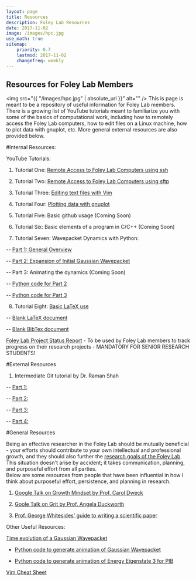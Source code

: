 ```yaml
---
layout: page
title: Resources
description: Foley Lab Resources
date: 2017-11-02
image: /images/hpc.jpg
use_math: true 
sitemap:
    priority: 0.7
    lastmod: 2017-11-02
    changefreq: weekly
---
```

## Resources for Foley Lab Members

<span class="image left"><img src="{{ "/images/hpc.jpg" | absolute_url }}" alt="" /></span> 
This is page is meant to be a repository of useful information for Foley Lab members.  There is
a growing list of YouTube tutorials meant to familiarize you with some of the basics of computational work, including
how to remotely access the Foley Lab computers, how to edit files on a Linux machine, how to plot data with gnuplot, etc.
More general external resources are also provided below.

#Internal Resources:

YouTube Tutorials:

1. Tutorial One: [Remote Access to Foley Lab Computers using ssh](https://youtu.be/DpgQe_j371E)

2. Tutorial Two: [Remote Access to Foley Lab Computers using sftp](https://youtu.be/z6j0V4qRDss)

3. Tutorial Three: [Editing text files with Vim](https://youtu.be/DH_RrBCfV6I)

4. Tutorial Four:  [Plotting data with gnuplot](https://youtu.be/zoBxA11S73g)

5. Tutorial Five:  Basic github usage (Coming Soon)

6. Tutorial Six: Basic elements of a program in C/C++ (Coming Soon)

7. Tutorial Seven: Wavepacket Dynamics with Python:

-- [Part 1: General Overview](https://youtu.be/LpyyPTVP37o)

-- [Part 2: Expansion of Initial Gaussian Wavepacket](https://youtu.be/NtqkJWp1OBM)

-- Part 3: Animating the dynamics (Coming Soon)

-- [Python code for Part 2](/assets/pib_static.py)

-- [Python code for Part 3](/assets/pib_wp.py)

8.  Tutorial Eight: [Basic LaTeX use](https://youtu.be/BPcFAmskBJs)

-- [Blank LaTeX document](/assets/pubs/Example.tex)

-- [Blank BibTex document](/assets/pubs/Example.bib)

[Foley Lab Project Status Report](/assets/pubs/FoleyLab_Project_Status_Report.docx) - To be used by Foley Lab members to track progress on their research projects - MANDATORY FOR SENIOR RESEARCH STUDENTS!


#External Resources  

1.  Intermediate Git tutorial by Dr. Raman Shah

-- [Part 1:](https://github.com/ramanshah/intermediate_git/blob/master/day1/day1_slides.pdf)

-- [Part 2:](https://github.com/ramanshah/intermediate_git/blob/master/day2/day2_slides.pdf)

-- [Part 3:](https://github.com/ramanshah/intermediate_git/blob/master/day3/day3_slides.pdf)

-- [Part 4:](https://github.com/ramanshah/intermediate_git/blob/master/day4/day4_slides.pdf)

#General Resources

Being an effective researcher in the Foley Lab should be mutually beneficial - your efforts should 
contribute to your own intellectual and professional growth, and they should also further the [research goals of the Foley Lab](/about/). 
This situation doesn't arise by accident; it takes communication, planning, and purposeful effort from all parties.  
Below are some resources from people that have been influential in how I think about purposeful effort, persistence, and planning in research.  

1. [Google Talk on Growth Mindset by Prof. Carol Dweck](https://youtu.be/-71zdXCMU6A)

2. [Goole Talk on Grit by Prof. Angela Duckworth](https://youtu.be/W-ONEAcBeTk)

3. [Prof. George Whitesides' guide to writing a scientific paper](http://ee.ucr.edu/~rlake/Whitesides_writing_res_paper.pdf)

Other Useful Resources:

[Time evolution of a Gaussian Wavepacket](https://youtu.be/aE4eEP-V_V8)

- [Python code to generate animation of Gaussian Wavepacket](/assets/pib_wp.py)

- [Python code to generate animation of Energy Eigenstate 3 for PIB](/assets/pib_ee3.py)

[Vim Cheat Sheet](/assets/pubs/vi_cheat_sheet.pdf)





